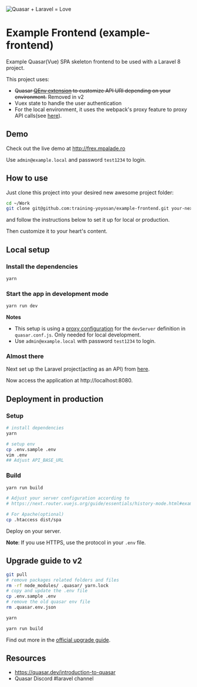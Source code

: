 ![Quasar + Laravel = Love](https://baex.mpalade.ro/images/quasar_and_laravel_is_love.png)

# Example Frontend (example-frontend)

Example Quasar(Vue) SPA skeleton frontend to be used with a Laravel 8 project.

This project uses:

- ~~Quasar [QEnv extension](https://github.com/quasarframework/app-extension-qenv/tree/dev/app-extension) to customize API URI depending on your environment.~~ Removed in v2
- Vuex state to handle the user authentication
- For the local environment, it uses the webpack's proxy feature to proxy API calls(see [here](https://github.com/training-yoyosan/example-frontend/blob/master/quasar.conf.js#L77)).

## Demo

Check out the live demo at http://frex.mpalade.ro

Use `admin@example.local` and password `test1234` to login.

## How to use

Just clone this project into your desired new awesome project folder:

```bash
cd ~/Work
git clone git@github.com:training-yoyosan/example-frontend.git your-next-awesome-project
```

and follow the instructions below to set it up for local or production.

Then customize it to your heart's content.

## Local setup

### Install the dependencies

```bash
yarn
```

### Start the app in development mode

```bash
yarn run dev
```

**Notes**

- This setup is using a [proxy configuration](https://github.com/training-yoyosan/example-frontend/blob/master/quasar.conf.js#L76) for the `devServer` definition in `quasar.conf.js`. Only needed for local development.
- Use `admin@example.local` with password `test1234` to login.

### Almost there

Next set up the Laravel project(acting as an API) from [here](https://github.com/training-yoyosan/example-backend).

Now access the application at http://localhost:8080.

## Deployment in production

### Setup

```bash
# install dependencies
yarn

# setup env
cp .env.sample .env
vim .env
## Adjust API_BASE_URL
```

### Build

```bash
yarn run build

# Adjust your server configuration according to
# https://next.router.vuejs.org/guide/essentials/history-mode.html#example-server-configurations

# For Apache(optional)
cp .htaccess dist/spa
```

Deploy on your server.

**Note**: If you use HTTPS, use the protocol in your `.env` file.

## Upgrade guide to v2

```bash
git pull
# remove packages related folders and files
rm -rf node_modules/ .quasar/ yarn.lock
# copy and update the .env file
cp .env.sample .env
# remove the old quasar env file
rm .quasar.env.json

yarn

yarn run build
```

Find out more in the [official upgrade guide](https://quasar.dev/start/upgrade-guide).

## Resources

- https://quasar.dev/introduction-to-quasar
- Quasar Discord #laravel channel
